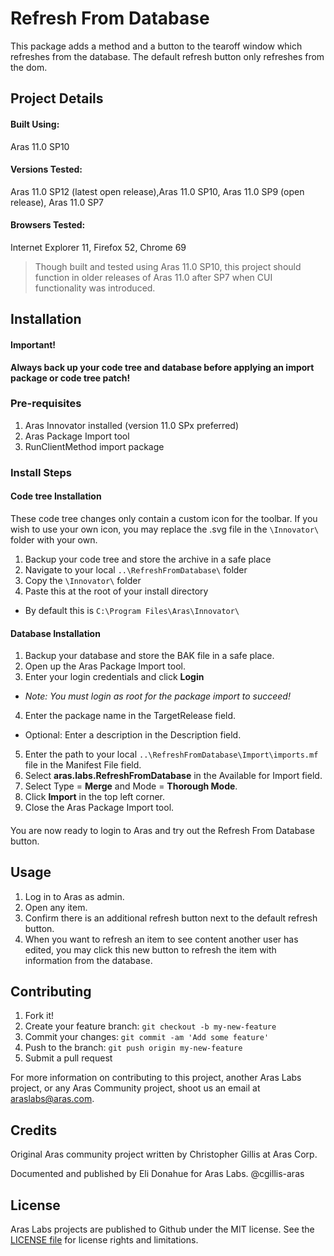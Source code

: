 # Refresh From Database

This package adds a method and a button to the tearoff window which refreshes from the database. The default refresh button only refreshes from the dom.

## Project Details

#### Built Using:
Aras 11.0 SP10

#### Versions Tested:
Aras 11.0 SP12 (latest open release),Aras 11.0 SP10, Aras 11.0 SP9 (open release), Aras 11.0 SP7 

#### Browsers Tested:
Internet Explorer 11, Firefox 52, Chrome 69

> Though built and tested using Aras 11.0 SP10, this project should function in older releases of Aras 11.0 after SP7 when CUI functionality was introduced.

## Installation

#### Important!
**Always back up your code tree and database before applying an import package or code tree patch!**

### Pre-requisites

1. Aras Innovator installed (version 11.0 SPx preferred)
2. Aras Package Import tool
3. RunClientMethod import package

### Install Steps

#### Code tree Installation
These code tree changes only contain a custom icon for the toolbar. If you wish to use your own icon, you may replace the .svg file in the `\Innovator\` folder with your own.

1. Backup your code tree and store the archive in a safe place
2. Navigate to your local `..\RefreshFromDatabase\` folder
3. Copy the `\Innovator\` folder 
4. Paste this at the root of your install directory
+ By default this is `C:\Program Files\Aras\Innovator\`

#### Database Installation
1. Backup your database and store the BAK file in a safe place.
2. Open up the Aras Package Import tool.
3. Enter your login credentials and click **Login**
  * _Note: You must login as root for the package import to succeed!_
4. Enter the package name in the TargetRelease field.
  * Optional: Enter a description in the Description field.
5. Enter the path to your local `..\RefreshFromDatabase\Import\imports.mf` file in the Manifest File field.
6. Select **aras.labs.RefreshFromDatabase** in the Available for Import field.
7. Select Type = **Merge** and Mode = **Thorough Mode**.
8. Click **Import** in the top left corner.
9. Close the Aras Package Import tool.

#### 

You are now ready to login to Aras and try out the Refresh From Database button.

## Usage

1. Log in to Aras as admin.
2. Open any item.
3. Confirm there is an additional refresh button next to the default refresh button.
4. When you want to refresh an item to see content another user has edited, you may click this new button to refresh the item with information from the database.


## Contributing

1. Fork it!
2. Create your feature branch: `git checkout -b my-new-feature`
3. Commit your changes: `git commit -am 'Add some feature'`
4. Push to the branch: `git push origin my-new-feature`
5. Submit a pull request

For more information on contributing to this project, another Aras Labs project, or any Aras Community project, shoot us an email at araslabs@aras.com.

## Credits

Original Aras community project written by Christopher Gillis at Aras Corp.

Documented and published by Eli Donahue for Aras Labs. @cgillis-aras

## License

Aras Labs projects are published to Github under the MIT license. See the [LICENSE file](./LICENSE.md) for license rights and limitations.